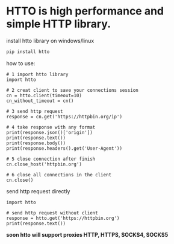 # HTTO is high performance and simple HTTP library.

install htto library on windows/linux<br/>
```bash
pip install htto
```
how to use:<br/>
```python3
# 1 import htto library
import htto

# 2 creat client to save your connections session
cn = htto.client(timeout=10)
cn_without_timeout = cn()

# 3 send http request
response = cn.get('https://httpbin.org/ip')

# 4 take response with any format
print(response.json()['origin'])
print(response.text())
print(response.body())
print(response.headers().get('User-Agent'))

# 5 close connection after finish
cn.close_host('httpbin.org')

# 6 close all connections in the client
cn.close()
```

send http request directly<br/>

```python3
import htto

# send http request without client
response = htto.get('https://httpbin.org')
print(response.text())
```

**soon htto will support proxies HTTP, HTTPS, SOCKS4, SOCKS5**<br/>